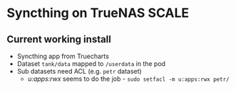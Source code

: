 # Syncthing on TrueNAS SCALE

## Current working install

- Syncthing app from Truecharts
- Dataset `tank/data` mapped to `/userdata` in the pod
- Sub datasets need ACL (e.g. `petr` dataset)
  - *u:apps:rwx* seems to do the job - `sudo setfacl -m u:apps:rwx petr/`
